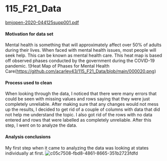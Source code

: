 # 115_F21_Data
[bmjopen-2020-044125supp001.pdf](https://github.com/acarley43/115_F21_Data/files/7429096/bmjopen-2020-044125supp001.pdf)
#### Motivation for data set
Mental health is something that will approximately affect over 50% of adults during their lives. When faced with mental health issues, most people will seek help. This can be known as mental health care. This heat map is based off observed phases conducted by the government during the COVID-19 pandemic. 
![Heat Map of Phases for Mental Health Care(https://github.com/acarley43/115_F21_Data/blob/main/000020.png)
#### Process used to clean
When looking through the data, I noticed that there were many errors that could be seen with missing values and rows saying that they were just completely unreliable. After making sure that any changes would not mess up the results, I decided to get rid of a couple of columns with data that did not help me understand the topic. I also got rid of the rows with no data entered and rows that were labelled as completely unreliable. After this step, I went on to analyze the data.
#### Analysis conclusions
My first step when it came to analyzing the data was looking at states individually at first.
![c05c7508-fbd8-4861-8665-351b2723fdfd](https://user-images.githubusercontent.com/91555768/145293297-8ba25bae-b27a-48cf-b2b8-c911738dab71.png)
